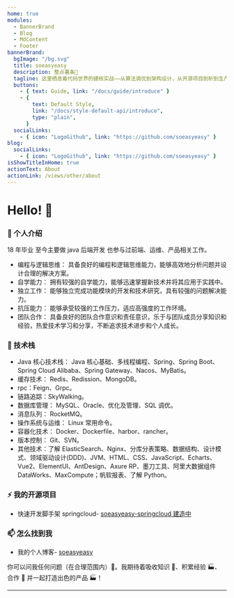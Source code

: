 ```yaml
---
home: true
modules:
  - BannerBrand
  - Blog
  - MdContent
  - Footer
bannerBrand:
  bgImage: "/bg.svg"
  title: soeasyeasy
  description: 整点薯条🍟
  tagline: 这里栖息着代码世界的硬核实战——从算法调优到架构设计，从开源项目剖析到生产力工具测评；也流淌着程序员的烟火气——科技行业观察、办公日常、咖啡键盘交响曲，偶尔夹杂旅行手记与科幻书评。在二进制与三餐四季的交界处，与你分享技术人的多维生存指南。 键盘常热，茶水常满，期待在评论区与你交换思维火花 ✨
  buttons:
    - { text: Guide, link: "/docs/guide/introduce" }
    - {
        text: Default Style,
        link: "/docs/style-default-api/introduce",
        type: "plain",
      }
  socialLinks:
    - { icon: "LogoGithub", link: "https://github.com/soeasyeasy" }
blog:
  socialLinks:
    - { icon: "LogoGithub", link: "https://github.com/soeasyeasy" }
isShowTitleInHome: true
actionText: About
actionLink: /views/other/about
---
```


# Hello! 👋

### 🌱 个人介绍

18 年毕业 至今主要做 java 后端开发 也参与过前端、运维、产品相关工作。

- 编程与逻辑思维： 具备良好的编程和逻辑思维能力，能够高效地分析问题并设计合理的解决方案。
- 自学能力： 拥有较强的自学能力，能够迅速掌握新技术并将其应用于实践中。
- 独立工作： 能够独立完成功能模块的开发和技术研究，具有较强的问题解决能力。
- 抗压能力： 能够承受较强的工作压力，适应高强度的工作环境。
- 团队合作： 具备良好的团队合作意识和责任意识，乐于与团队成员分享知识和经验，热爱技术学习和分享，不断追求技术进步和个人成长。

### 🤔 技术栈

- Java 核心技术栈： Java 核心基础、多线程编程、Spring、Spring Boot、Spring Cloud Alibaba、Spring Gateway、Nacos、MyBatis。
- 缓存技术： Redis、Redission、MongoDB。
- rpc：Feign、Grpc。
- 链路追踪：SkyWalking。
- 数据库管理： MySQL、Oracle、优化及管理、SQL 调优。
- 消息队列： RocketMQ。
- 操作系统与运维： Linux 常用命令。
- 容器化技术： Docker、Dockerfile、harbor、rancher。
- 版本控制： Git、SVN。
- 其他技术：了解 ElasticSearch、Nginx、分库分表策略、数据结构、设计模式、领域驱动设计(DDD)、JVM、HTML、CSS、JavaScript、Echarts、Vue2、ElementUI、AntDesign、Axure RP、墨刀工具、阿里大数据组件 DataWorks、MaxCompute；帆软报表、了解 Python。

### ⚡ 我的开源项目

- 快速开发脚手架 springcloud- [soeasyeasy-springcloud 建造中](https://github.com/soeasyeasy/soeasyeasy-springcloud)

### 📫 怎么找到我

- 我的个人博客- [soeasyeasy](https://soeasyeasy.github.io)

你可以问我任何问题（在合理范围内）💬。我期待着吸收知识 🧠、积累经验 🏭、合作 🤝 并一起打造出色的产品 🏭！

---

<!--
**garimasingh128/garimasingh128** is a ✨ _special_ ✨ repository because its `README.md` (this file) appears on your GitHub profile.

Here are some ideas to get you started:

- 🔭 I’m currently working on ...
- 🌱 I’m currently learning ...
- 👯 I’m looking to collaborate on ...
- 🤔 I’m looking for help with ...
- 💬 Ask me about ...
- 📫 How to reach me: ...
- 😄 Pronouns: ...
- ⚡ Fun fact: ...
-->
